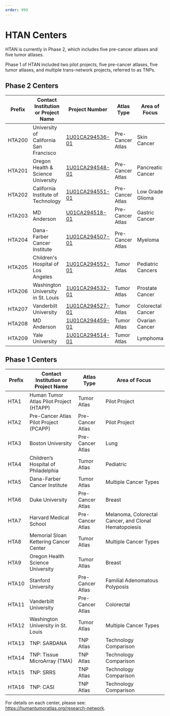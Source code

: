 ```yaml
---
order: 999
---
```


# HTAN Centers

HTAN is currently in Phase 2, which includes five pre-cancer atlases and five tumor atlases.

Phase 1 of HTAN included two pilot projects, five pre-cancer atlases, five tumor atlases, and multiple trans-network projects, referred to as TNPs.

## Phase 2 Centers
| Prefix | Contact Institution or Project Name     | Project Number | Atlas Type       | Area of Focus                     |
| ------ | --------------------------------------- | ---------------|---------------- | --------------------------------- |
| HTA200 | University of California San Francisco | [1U01CA294536-01](https://reporter.nih.gov/search/dC4XUlx4NUCtn4cO72jXMg/project-details/10995082) | Pre-Cancer Atlas | Skin Cancer |
| HTA201 | Oregon Health & Science University | [1U01CA294548-01](https://reporter.nih.gov/search/dC4XUlx4NUCtn4cO72jXMg/project-details/10995215) | Pre-Cancer Atlas | Pancreatic Cancer |
| HTA202 | California Institute of Technology | [1U01CA294551-01](https://reporter.nih.gov/search/dC4XUlx4NUCtn4cO72jXMg/project-details/10995229)	| Pre-Cancer Atlas | Low Grade Glioma |
| HTA203 | MD Anderson| [U01CA294518-01](https://reporter.nih.gov/search/dC4XUlx4NUCtn4cO72jXMg/project-details/10994921) | Pre-Cancer Atlas | Gastric Cancer |
| HTA204 | Dana-Farber Cancer Institute | [1U01CA294507-01](https://reporter.nih.gov/search/dC4XUlx4NUCtn4cO72jXMg/project-details/10994712) | Pre-Cancer Atlas | Myeloma |
| HTA205 | Children's Hospital of Los Angeles | [1U01CA294552-01](https://reporter.nih.gov/search/dC4XUlx4NUCtn4cO72jXMg/project-details/10995230)  | Tumor Atlas | Pediatric Cancers |
| HTA206 | Washington University in St. Louis | [1U01CA294532-01](https://reporter.nih.gov/search/dC4XUlx4NUCtn4cO72jXMg/project-details/10995034) | Tumor Atlas | Prostate Cancer |
| HTA207 | Vanderbilt University | [1U01CA294527-01](https://reporter.nih.gov/search/dC4XUlx4NUCtn4cO72jXMg/project-details/10994992) | Tumor Atlas |Colorectal Cancer |
| HTA208 | MD Anderson | [1U01CA294459-01](https://reporter.nih.gov/search/dC4XUlx4NUCtn4cO72jXMg/project-details/10994265) | Tumor Atlas | Ovarian Cancer |
| HTA209 | Yale University | [1U01CA294514-01](https://reporter.nih.gov/search/dC4XUlx4NUCtn4cO72jXMg/project-details/10994872) |  Tumor Atlas |Lymphoma |

## Phase 1 Centers

| Prefix | Contact Institution or Project Name     | Atlas Type       | Area of Focus                     |
| ------ | --------------------------------------- | ---------------- | --------------------------------- |
| HTA1   | Human Tumor Atlas Pilot Project (HTAPP) | Tumor Atlas      | Pilot Project                     |
| HTA2   | Pre-Cancer Atlas Pilot Project (PCAPP)  | Pre-Cancer Atlas | Pilot Project                     |
| HTA3   | Boston University                       | Pre-Cancer Atlas | Lung                              |
| HTA4   | Children’s Hospital of Philadelphia     | Tumor Atlas      | Pediatric                         |
| HTA5   | Dana-Farber Cancer Institute            | Tumor Atlas      | Multiple Cancer Types             |
| HTA6   | Duke University                         | Pre-Cancer Atlas | Breast                            |
| HTA7   | Harvard Medical School                  | Pre-Cancer Atlas | Melanoma, Colorectal Cancer, and Clonal Hematopoiesis |
| HTA8   | Memorial Sloan Kettering Cancer Center  | Tumor Atlas      | Multiple Cancer Types             |
| HTA9   | Oregon Health Science University        | Tumor Atlas      | Breast                            |
| HTA10  | Stanford University                     | Pre-Cancer Atlas | Familial Adenomatous Polyposis    |
| HTA11  | Vanderbilt University                   | Pre-Cancer Atlas | Colorectal                        |
| HTA12  | Washington University in St. Louis      | Tumor Atlas      | Multiple Cancer Types             |
| HTA13  | TNP: SARDANA                            | TNP Atlas        | Technology Comparison             |
| HTA14  | TNP: Tissue MicroArray (TMA)            | TNP Atlas        | Technology Comparison             |
| HTA15  | TNP: SRRS                               | TNP Atlas        | Technology Comparison             |
| HTA16  | TNP: CASI                               | TNP Atlas        | Technology Comparison             |

For details on each center, please see: https://humantumoratlas.org/research-network.
